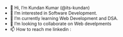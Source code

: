 - 👋 Hi, I’m Kundan Kumar (@its-kundan)
- 👀 I’m interested in Software Development.
- 🌱 I’m currently learning Web Development and DSA.
- 💞️ I’m looking to collaborate on Web develpments
- 📫 How to reach me linkedin : 

<!---
its-kundan/its-kundan is a ✨ special ✨ repository because its `README.md` (this file) appears on your GitHub profile.
You can click the Preview link to take a look at your changes.
--->
